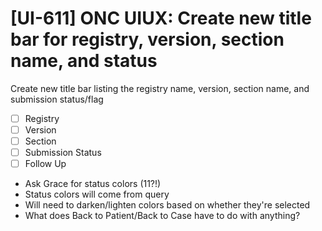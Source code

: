 # [UI-611] ONC UIUX: Create new title bar for registry, version, section name, and status

Create new title bar listing the registry name, version, section name, and submission status/flag

- [ ] Registry
- [ ] Version
- [ ] Section
- [ ] Submission Status
- [ ] Follow Up

- Ask Grace for status colors (11?!)
- Status colors will come from query
- Will need to darken/lighten colors based on whether they're selected
- What does Back to Patient/Back to Case have to do with anything?
